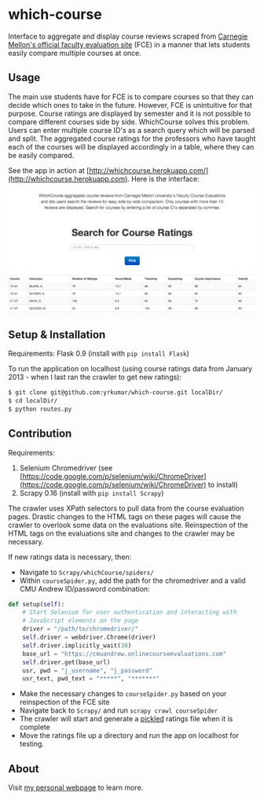 which-course
============

Interface to aggregate and display course reviews scraped from [Carnegie Mellon's official faculty evaluation site](http://www.cmu.edu/hub/fce/) (FCE) in a manner that lets students easily compare multiple courses at once. 

Usage
-----

The main use students have for FCE is to compare courses so that they can decide which ones to take in the future. However, FCE is unintuitive for that purpose. Course ratings are displayed by semester and it is not possible to compare different courses side by side. WhichCourse solves this problem. Users can enter multiple course ID's as a search query which will be parsed and split. The aggregated course ratings for the professors who have taught each of the courses will be displayed accordingly in a table, where they can be easily compared.  

See the app in action at [http://whichcourse.herokuapp.com/](http://whichcourse.herokuapp.com). Here is the interface:

<p align="center">
<img src="/static/img/whichcourse.png">
</p> 

Setup & Installation
--------------------

Requirements: Flask 0.9 (install with `pip install Flask`)

To run the application on localhost (using course ratings data from January 2013 - when I last ran the crawler to get new ratings):
```bash
$ git clone git@github.com:yrkumar/which-course.git localDir/
$ cd localDir/
$ python routes.py
```

Contribution
------------

Requirements: 

1. Selenium Chromedriver (see [https://code.google.com/p/selenium/wiki/ChromeDriver](https://code.google.com/p/selenium/wiki/ChromeDriver) to install)
2. Scrapy 0.16 (install with `pip install Scrapy`)

The crawler uses XPath selectors to pull data from the course evaluation pages. Drastic changes to the HTML tags on these pages will cause the crawler to overlook some data on the evaluations site. Reinspection of the HTML tags on the evaluations site and changes to the crawler may be necessary.

If new ratings data is necessary, then:

- Navigate to `Scrapy/whichCourse/spiders/`
- Within `courseSpider.py`, add the path for the chromedriver and a valid CMU Andrew ID/password combination:

```python        
def setup(self):
	# Start Selenium for user authentication and interacting with 
	# JavaScript elements on the page 
	driver = "/path/to/chromedriver/"
	self.driver = webdriver.Chrome(driver)
	self.driver.implicitly_wait(30)
	base_url = "https://cmuandrew.onlinecourseevaluations.com"
	self.driver.get(base_url)
	usr, pwd = "j_username", "j_password"
	usr_text, pwd_text = "*****", "*******"
```

- Make the necessary changes to `courseSpider.py` based on your reinspection of the FCE site
- Navigate back to `Scrapy/` and run `scrapy crawl courseSpider`
- The crawler will start and generate a [pickled](http://docs.python.org/2/library/pickle.html) ratings file when it is complete
- Move the ratings file up a directory and run the app on localhost for testing.

About
-----

Visit [my personal webpage](http://yrkumar.github.io) to learn more.

